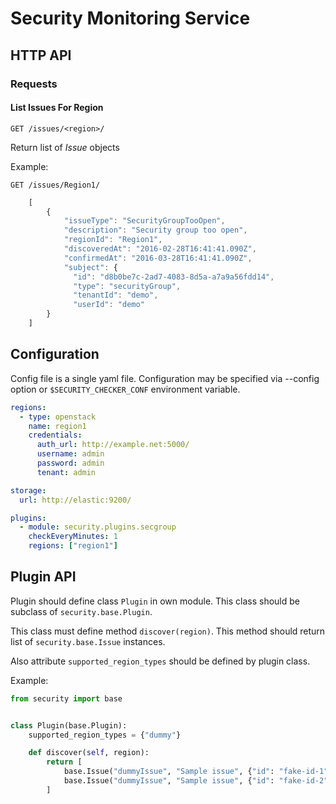 # Security Monitoring Service

## HTTP API

### Requests

#### List Issues For Region

    GET /issues/<region>/

Return list of *Issue* objects

Example:

	GET /issues/Region1/

```javascript
    [
    	{
            "issueType": "SecurityGroupTooOpen",
            "description": "Security group too open",
            "regionId": "Region1",
            "discoveredAt": "2016-02-28T16:41:41.090Z",
            "confirmedAt": "2016-03-28T16:41:41.090Z",
            "subject": {
              "id": "d8b0be7c-2ad7-4083-8d5a-a7a9a56fdd14",
              "type": "securityGroup",
              "tenantId": "demo",
              "userId": "demo"
        }
    ]
```

## Configuration

Config file is a single yaml file. Configuration may be specified via --config option or `$SECURITY_CHECKER_CONF` environment variable.

```yaml
regions:
  - type: openstack
    name: region1
    credentials:
      auth_url: http://example.net:5000/
      username: admin
      password: admin
      tenant: admin

storage:
  url: http://elastic:9200/

plugins:
  - module: security.plugins.secgroup
    checkEveryMinutes: 1
    regions: ["region1"]
```

## Plugin API

Plugin should define class `Plugin` in own module. This class should be subclass of `security.base.Plugin`.

This class must define method `discover(region)`. This method should return list of `security.base.Issue` instances.

Also attribute `supported_region_types` should be defined by plugin class.

Example:

```python
from security import base


class Plugin(base.Plugin):
    supported_region_types = {"dummy"}

    def discover(self, region):
        return [
            base.Issue("dummyIssue", "Sample issue", {"id": "fake-id-1"}),
            base.Issue("dummyIssue", "Sample issue", {"id": "fake-id-2"}),
        ]
```
